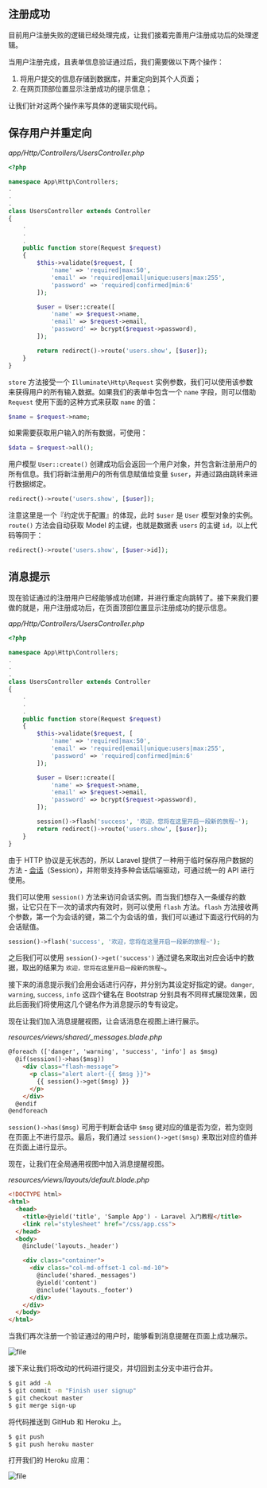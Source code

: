 ## 注册成功

目前用户注册失败的逻辑已经处理完成，让我们接着完善用户注册成功后的处理逻辑。

当用户注册完成，且表单信息验证通过后，我们需要做以下两个操作：

1. 将用户提交的信息存储到数据库，并重定向到其个人页面；
2. 在网页顶部位置显示注册成功的提示信息；

让我们针对这两个操作来写具体的逻辑实现代码。

## 保存用户并重定向

*app/Http/Controllers/UsersController.php*

```php
<?php

namespace App\Http\Controllers;
.
.
.
class UsersController extends Controller
{
    .
    .
    .
    public function store(Request $request)
    {
        $this->validate($request, [
            'name' => 'required|max:50',
            'email' => 'required|email|unique:users|max:255',
            'password' => 'required|confirmed|min:6'
        ]);

        $user = User::create([
            'name' => $request->name,
            'email' => $request->email,
            'password' => bcrypt($request->password),
        ]);

        return redirect()->route('users.show', [$user]);
    }
}
```

`store` 方法接受一个 `Illuminate\Http\Request` 实例参数，我们可以使用该参数来获得用户的所有输入数据。如果我们的表单中包含一个 `name` 字段，则可以借助 `Request` 使用下面的这种方式来获取 `name` 的值：

```php
$name = $request->name;
```

如果需要获取用户输入的所有数据，可使用：

```php
$data = $request->all();
```

用户模型 `User::create()` 创建成功后会返回一个用户对象，并包含新注册用户的所有信息。我们将新注册用户的所有信息赋值给变量 `$user`，并通过路由跳转来进行数据绑定。

```php
redirect()->route('users.show', [$user]);
```

注意这里是一个『约定优于配置』的体现，此时 `$user` 是 `User` 模型对象的实例。`route()` 方法会自动获取 Model 的主键，也就是数据表 `users` 的主键 `id`，以上代码等同于：

```php
redirect()->route('users.show', [$user->id]);
```

## 消息提示

现在验证通过的注册用户已经能够成功创建，并进行重定向跳转了。接下来我们要做的就是，用户注册成功后，在页面顶部位置显示注册成功的提示信息。

*app/Http/Controllers/UsersController.php*

```php
<?php

namespace App\Http\Controllers;
.
.
.
class UsersController extends Controller
{
    .
    .
    .
    public function store(Request $request)
    {
        $this->validate($request, [
            'name' => 'required|max:50',
            'email' => 'required|email|unique:users|max:255',
            'password' => 'required|confirmed|min:6'
        ]);

        $user = User::create([
            'name' => $request->name,
            'email' => $request->email,
            'password' => bcrypt($request->password),
        ]);

        session()->flash('success', '欢迎，您将在这里开启一段新的旅程~');
        return redirect()->route('users.show', [$user]);
    }
}
```

由于 HTTP 协议是无状态的，所以 Laravel 提供了一种用于临时保存用户数据的方法 - [会话](http://d.laravel-china.org/docs/5.5/session)（Session），并附带支持多种会话后端驱动，可通过统一的 API 进行使用。

我们可以使用 `session()` 方法来访问会话实例。而当我们想存入一条缓存的数据，让它只在下一次的请求内有效时，则可以使用 `flash` 方法。`flash` 方法接收两个参数，第一个为会话的键，第二个为会话的值，我们可以通过下面这行代码的为会话赋值。

```php
session()->flash('success', '欢迎，您将在这里开启一段新的旅程~');
```

之后我们可以使用 `session()->get('success')` 通过键名来取出对应会话中的数据，取出的结果为 `欢迎，您将在这里开启一段新的旅程~`。

接下来的消息提示我们会用会话进行闪存，并分别为其设定好指定的键。`danger`, `warning`, `success`, `info` 这四个键名在 Bootstrap 分别具有不同样式展现效果，因此后面我们将使用这几个键名作为消息提示的专有设定。

现在让我们加入消息提醒视图，让会话消息在视图上进行展示。

*resources/views/shared/_messages.blade.php*

```html
@foreach (['danger', 'warning', 'success', 'info'] as $msg)
  @if(session()->has($msg))
    <div class="flash-message">
      <p class="alert alert-{{ $msg }}">
        {{ session()->get($msg) }}
      </p>
    </div>
  @endif
@endforeach
```

`session()->has($msg)` 可用于判断会话中 `$msg` 键对应的值是否为空，若为空则在页面上不进行显示。最后，我们通过 `session()->get($msg)` 来取出对应的值并在页面上进行显示。

现在，让我们在全局通用视图中加入消息提醒视图。

*resources/views/layouts/default.blade.php*

```html
<!DOCTYPE html>
<html>
  <head>
    <title>@yield('title', 'Sample App') - Laravel 入门教程</title>
    <link rel="stylesheet" href="/css/app.css">
  </head>
  <body>
    @include('layouts._header')

    <div class="container">
      <div class="col-md-offset-1 col-md-10">
        @include('shared._messages')
        @yield('content')
        @include('layouts._footer')
      </div>
    </div>
  </body>
</html>
```

当我们再次注册一个验证通过的用户时，能够看到消息提醒在页面上成功展示。

![file](https://fsdhubcdn.phphub.org/uploads/images/201708/02/1/naexwijWi3.png)

接下来让我们将改动的代码进行提交，并切回到主分支中进行合并。

```bash
$ git add -A
$ git commit -m "Finish user signup"
$ git checkout master
$ git merge sign-up
```

将代码推送到 GitHub 和 Heroku 上。

```bash
$ git push
$ git push heroku master
```
打开我们的 Heroku 应用：

![file](https://fsdhubcdn.phphub.org/uploads/images/201708/02/1/W6f8gzZuYO.png)